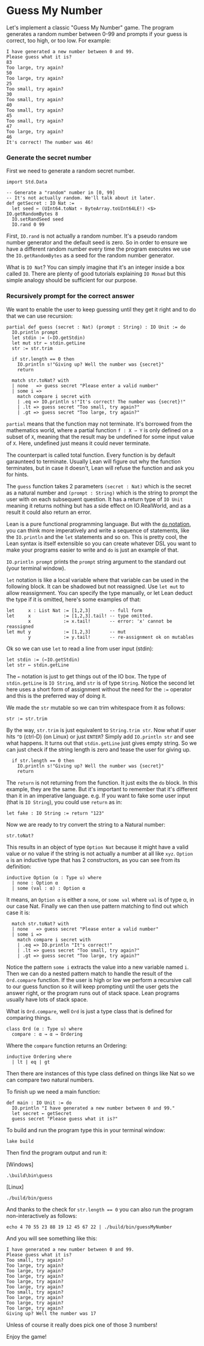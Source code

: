 # Guess My Number

Let's implement a classic "Guess My Number" game. The program generates a random number between 0-99 and prompts if your guess is correct, too high, or too low. For example:

```
I have generated a new number between 0 and 99.
Please guess what it is?
83
Too large, try again?
50
Too large, try again?
25
Too small, try again?
30
Too small, try again?
40
Too small, try again?
45
Too small, try again?
47
Too large, try again?
46
It's correct! The number was 46!
```

### Generate the secret number

First we need to generate a random secret number.

```lean
import Std.Data

-- Generate a "random" number in [0, 99]
-- It's not actually random. We'll talk about it later.
def getSecret : IO Nat :=
  let seed ← (UInt64.toNat ∘ ByteArray.toUInt64LE!) <$> IO.getRandomBytes 8
  IO.setRandSeed seed
  IO.rand 0 99
```

First, `IO.rand` is not actually a random number. It's a pseudo random number generator and the
default seed is zero.  So in order to ensure we have a different random number every time the
program executes we use the `IO.getRandomBytes` as a seed for the random number generator.

What is `IO Nat`? You can simply imagine that it's an integer inside a box called `IO`. There are
plenty of good tutorials explaining `IO Monad` but this simple analogy should be sufficient for our
purpose.


### Recursively prompt for the correct answer

We want to enable the user to keep guessing until they get it right and to do that we can use
recursion:

```lean
partial def guess (secret : Nat) (prompt : String) : IO Unit := do
  IO.println prompt
  let stdin := (←IO.getStdin)
  let mut str ← stdin.getLine
  str := str.trim

  if str.length == 0 then
    IO.println s!"Giving up? Well the number was {secret}"
    return

  match str.toNat? with
  | none   => guess secret "Please enter a valid number"
  | some i =>
    match compare i secret with
    | .eq => IO.println s!"It's correct! The number was {secret}!"
    | .lt => guess secret "Too small, try again?"
    | .gt => guess secret "Too large, try again?"
```

`partial` means that the function may not terminate. It's borrowed from the mathematics world, where
a partial function `f : X ⇀ Y` is only defined on a subset of `X`, meaning that the result may be
undefined for some input value of `X`. Here, undefined just means it could never terminate.

The counterpart is called total function. Every function is by default garaunteed to terminate.
Usually Lean will figure out why the function terminates, but in case it doesn't, Lean will refuse
the function and ask you for hints.

The `guess` function takes 2 parameters `(secret : Nat)` which is the secret as a natural number and
`(prompt : String)` which is the string to prompt the user with on each subsequent question.
It has a return type of `IO Unit` meaning it returns nothing but has a side effect on IO.RealWorld,
and as a result it could also return an error.

Lean is a pure functional programming language. But with the [`do`
notation](https://leanprover.github.io/lean4/doc/do.html), you can think more imperatively and write
a sequence of statements, like the `IO.println` and the `let` statements and so on. This is pretty
cool, the Lean syntax is itself extensible so you can create whatever DSL you want to make your
programs easier to write and `do` is just an example of that.

`IO.println prompt` prints the `prompt` string argument to the standard out (your terminal window).

`let` notation is like a local variable where that variable can be used in the following block. It
can be shadowed but not reassigned. Use `let mut` to allow reassignment. You can specify the type
manually, or let Lean deduct the type if it is omitted, here's some examples of that:

```lean
let     x : List Nat := [1,2,3]       -- full form
let     x            := [1,2,3].tail! -- type omitted.
        x            := x.tail!       -- error: 'x' cannot be reassigned
let mut y            := [1,2,3]       -- mut
        y            := y.tail!       -- re-assignment ok on mutables
```

Ok so we can use `let` to read a line from user input (stdin):

```lean
let stdin := (←IO.getStdin)
let str ← stdin.getLine
```

The `←` notation is just to get things out of the IO box. The type of `stdin.getLine` is `IO
String`, and `str` is of type `String`. Notice the second let here uses a short form of assignment
without the need for the `:=` operator and this is the preferred way of doing it.

We made the `str` mutable so we can trim whitespace from it as follows:

```lean
str := str.trim
```
By the way, `str.trim` is just equivalent to `String.trim str`.  Now what if user hits `^D` (ctrl-D)
(on Linux) or just `ENTER`? Simply add `IO.println str` and see what happens. It turns out that
`stdin.getLine` just gives empty string. So we can just check if the string length is zero and tease
the user for giving up.

```lean
  if str.length == 0 then
    IO.println s!"Giving up? Well the number was {secret}"
    return
```

The `return` is not returning from the function. It just exits the `do` block. In this example, they
are the same. But it's important to remember that it's different than it in an imperative language.
e.g. If you want to fake some user input (that is `IO String`), you could use `return` as in:

```lean
let fake : IO String := return "123"
```

Now we are ready to try convert the string to a Natural number:

```
str.toNat?
```

This results in an object of type `Option Nat` because it might have a valid value or no value if
the string is not actually a number at all like `xyz`.  `Option α` is an inductive type that has 2
constructors, as you can see from its definition:

```lean
inductive Option (α : Type u) where
  | none : Option α
  | some (val : α) : Option α
```

It means, an `Option α` is either a `none`, or `some val` where `val` is of type α, in our case Nat.
Finally we can then use pattern matching to find out which case it is:

```lean
  match str.toNat? with
  | none   => guess secret "Please enter a valid number"
  | some i =>
    match compare i secret with
    | .eq => IO.println "It's correct!"
    | .lt => guess secret "Too small, try again?"
    | .gt => guess secret "Too large, try again?"
```

Notice the pattern `some i` extracts the value into a new variable named `i`.
Then we can do a nested pattern match to handle the result of the `Ord.compare` function.
If the user is high or low we perform a recursive call to our guess function so it
will keep prompting until the user gets the answer right, or the program runs out of
stack space.  Lean programs usually have lots of stack space.

What is `Ord.compare`, well `Ord` is just a type class that is defined for comparing things.

```lean
class Ord (α : Type u) where
  compare : α → α → Ordering
```

Where the `compare` function returns an Ordering:

```
inductive Ordering where
  | lt | eq | gt
```

Then there are instances of this type class defined on things like Nat so we can compare
two natural numbers.

To finish up we need a main function:

```lean
def main : IO Unit := do
  IO.println "I have generated a new number between 0 and 99."
  let secret ← getSecret
  guess secret "Please guess what it is?"
```

To build and run the program type this in your terminal window:
```
lake build
```

Then find the program output and run it:

[Windows]
```
.\build\bin\guess
```

[Linux]
```
./build/bin/guess
```

And thanks to the check for `str.length == 0` you can also run the program non-interactively
as follows:

```
echo 4 70 55 23 88 19 12 45 67 22 | ./build/bin/guessMyNumber
```

And you will see something like this:

```
I have generated a new number between 0 and 99.
Please guess what it is?
Too small, try again?
Too large, try again?
Too large, try again?
Too large, try again?
Too large, try again?
Too large, try again?
Too small, try again?
Too large, try again?
Too large, try again?
Too large, try again?
Giving up? Well the number was 17
```

Unless of course it really does pick one of those 3 numbers!


Enjoy the game!
